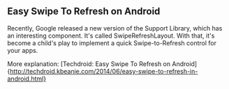 Easy Swipe To Refresh on Android
-----------------------------------------

Recently, Google released a new version of the Support Library, which has an interesting component. It's called SwipeRefreshLayout. With that, it's become a child's play to implement a quick Swipe-to-Refresh control for your apps.

More explanation: [Techdroid: Easy Swipe To Refresh on Android]{http://techdroid.kbeanie.com/2014/06/easy-swipe-to-refresh-in-android.html}